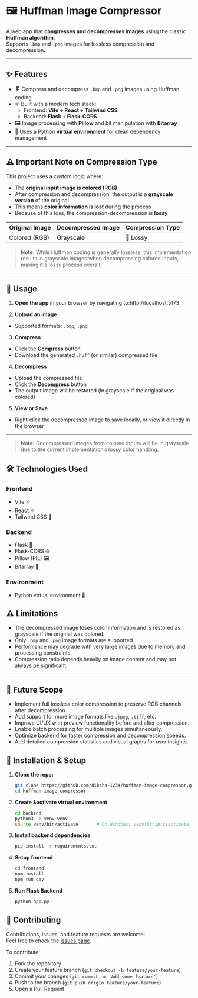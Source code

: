# 🖼️ Huffman Image Compressor

A web app that **compresses and decompresses images** using the classic **Huffman algorithm**.  
Supports `.bmp` and `.png` images for lossless compression and decompression.

---

## ✨ Features

- 🗜️ Compress and decompress `.bmp` and `.png` images using Huffman coding  
- ⚛️ Built with a modern tech stack:
  - Frontend: **Vite + React + Tailwind CSS**  
  - Backend: **Flask + Flask-CORS**  
- 🖼️ Image processing with **Pillow** and bit manipulation with **Bitarray**  
- 🐍 Uses a Python **virtual environment** for clean dependency management

---

## ⚠️ Important Note on Compression Type

This project uses a custom logic where:

- The **original input image is colored (RGB)**  
- After compression and decompression, the output is a **grayscale version** of the original  
- This means **color information is lost** during the process  
- Because of this loss, the compression-decompression is **lossy**

| Original Image  | Decompressed Image | Compression Type |
|-----------------|--------------------|------------------|
| Colored (RGB)   | Grayscale          | 🔴 Lossy         |

> **Note:** While Huffman coding is generally lossless, this implementation results in grayscale images when decompressing colored inputs, making it a lossy process overall.

---
## 🎯 Usage

1. **Open the app** in your browser by navigating to:http://localhost:5173

2. **Upload an image**  
- Supported formats: `.bmp`, `.png`

3. **Compress**  
- Click the **Compress** button  
- Download the generated `.huff` (or similar) compressed file

4. **Decompress**  
- Upload the compressed file  
- Click the **Decompress** button  
- The output image will be restored (in grayscale if the original was colored)

5. **View or Save**  
- Right‑click the decompressed image to save locally, or view it directly in the browser

---

> **Note:** Decompressed images from colored inputs will be in grayscale due to the current implementation’s lossy color handling.

## 🛠️ Technologies Used

### Frontend
- Vite ⚡  
- React ⚛️  
- Tailwind CSS 🎨  

### Backend
- Flask 🐍  
- Flask-CORS 🌐  
- Pillow (PIL) 🖼️  
- Bitarray 🔢  

### Environment
- Python virtual environment 🐍

## ⚠️ Limitations

- The decompressed image loses color information and is restored as grayscale if the original was colored.  
- Only `.bmp` and `.png` image formats are supported.  
- Performance may degrade with very large images due to memory and processing constraints.  
- Compression ratio depends heavily on image content and may not always be significant.  

---

## 🚀 Future Scope

- Implement full lossless color compression to preserve RGB channels after decompression.  
- Add support for more image formats like `.jpeg`, `.tiff`, etc.  
- Improve UI/UX with preview functionality before and after compression.  
- Enable batch processing for multiple images simultaneously.  
- Optimize backend for faster compression and decompression speeds.  
- Add detailed compression statistics and visual graphs for user insights.  


## 🚀 Installation & Setup

1. **Clone the repo:**
   ```bash
   git clone https://github.com/diksha-1234/huffman-image-compressor.git
   cd huffman-image-compressor
2. **Create &activate virtual environment**
   ```bash
   cd backend
   python3 -m venv venv
   source venv/bin/activate       # On Windows: venv\Scripts\activate
3. **Install backend dependencies**
   ```bash
   pip install -r requirements.txt
4. **Setup frontend**
    ```bash
   cd frontend
   npm install
   npm run dev
5. **Run Flask Backend**
    ```bash
    python app.py

## 🤝 Contributing

Contributions, issues, and feature requests are welcome!  
Feel free to check the [issues page](https://github.com/diksha-1234/huffman-image-compressor/issues).  

To contribute:  
1. Fork the repository  
2. Create your feature branch (`git checkout -b feature/your-feature`)  
3. Commit your changes (`git commit -m 'Add some feature'`)  
4. Push to the branch (`git push origin feature/your-feature`)  
5. Open a Pull Request  

